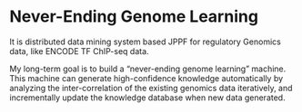 # Never-Ending Genome Learning

It is distributed data mining system based JPPF for regulatory Genomics data, like ENCODE TF ChIP-seq data. 

My long-term goal is to build a “never-ending genome learning” machine. This machine can generate high-confidence knowledge automatically by analyzing the inter-correlation of the existing genomics data iteratively, and incrementally update the knowledge database when new data generated. 
